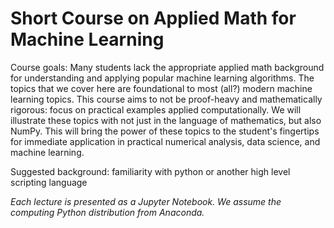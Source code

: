 # Short Course on Applied Math for Machine Learning

Course goals: Many students lack the appropriate applied math background for understanding and applying popular machine learning algorithms. The topics that we cover here are foundational to most (all?) modern machine learning topics. This course aims to not be proof-heavy and mathematically rigorous: focus on practical examples applied computationally. We will illustrate these topics with not just in the language of mathematics, but also NumPy. This will bring the power of these topics to the student's fingertips for immediate application in practical numerical analysis, data science, and machine learning. 

Suggested background: familiarity with python or another high level scripting language


*Each lecture is presented as a Jupyter Notebook. We assume the computing Python distribution from Anaconda.*
